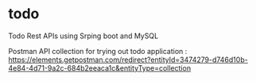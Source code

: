 # todo
Todo Rest APIs using Srping boot and MySQL

Postman API collection for trying out todo application :
https://elements.getpostman.com/redirect?entityId=3474279-d746d10b-4e84-4d71-9a2c-684b2eeaca1c&entityType=collection

